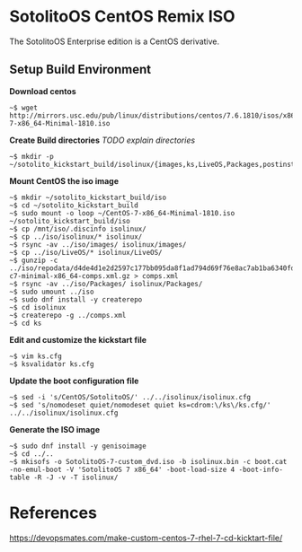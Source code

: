# SotolitoOS CentOS Remix ISO

The SotolitoOS Enterprise edition is a CentOS derivative.

## Setup Build Environment

**Download centos**

```
~$ wget http://mirrors.usc.edu/pub/linux/distributions/centos/7.6.1810/isos/x86_64/CentOS-7-x86_64-Minimal-1810.iso
```

**Create Build directories**
*TODO explain directories*

```
~$ mkdir -p ~/sotolito_kickstart_build/isolinux/{images,ks,LiveOS,Packages,postinstall}
```

**Mount CentOS the iso image**

```
~$ mkdir ~/sotolito_kickstart_build/iso
~$ cd ~/sotolito_kickstart_build
~$ sudo mount -o loop ~/CentOS-7-x86_64-Minimal-1810.iso ~/sotolito_kickstart_build/iso
~$ cp /mnt/iso/.discinfo isolinux/
~$ cp ../iso/isolinux/* isolinux/
~$ rsync -av ../iso/images/ isolinux/images/
~$ cp ../iso/LiveOS/* isolinux/LiveOS/
~$ gunzip -c ../iso/repodata/d4de4d1e2d2597c177bb095da8f1ad794d69f76e8ac7ab1ba6340fdd0969e936-c7-minimal-x86_64-comps.xml.gz > comps.xml
~$ rsync -av ../iso/Packages/ isolinux/Packages/
~$ sudo umount ../iso
~$ sudo dnf install -y createrepo
~$ cd isolinux 
~$ createrepo -g ../comps.xml
~$ cd ks
```

**Edit and customize the kickstart file**
```
~$ vim ks.cfg
~$ ksvalidator ks.cfg
```

**Update the boot configuration file**

```
~$ sed -i 's/CentOS/SotolitoOS/' ../../isolinux/isolinux.cfg
~$ sed 's/nomodeset quiet/nomodeset quiet ks=cdrom:\/ks\/ks.cfg/' ../../isolinux/isolinux.cfg
```

**Generate the ISO image**

```
~$ sudo dnf install -y genisoimage
~$ cd ../..
~$ mkisofs -o SotolitoOS-7-custom_dvd.iso -b isolinux.bin -c boot.cat -no-emul-boot -V 'SotolitoOS 7 x86_64' -boot-load-size 4 -boot-info-table -R -J -v -T isolinux/
```



# References
https://devopsmates.com/make-custom-centos-7-rhel-7-cd-kicktart-file/

